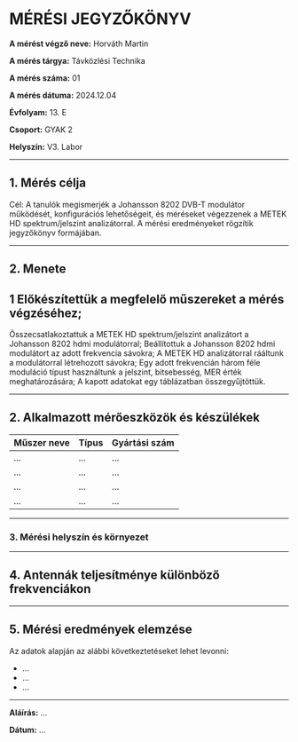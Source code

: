 
# MÉRÉSI JEGYZŐKÖNYV

**A mérést végző neve:**  Horváth Martin

**A mérés tárgya:** Távközlési Technika        

**A mérés száma:** 01

**A mérés dátuma:**   2024.12.04 

**Évfolyam:** 13. E  

**Csoport:** GYAK 2  

**Helyszín:** V3. Labor

---

## 1. Mérés célja
Cél: A tanulók megismerjék a Johansson 8202 DVB-T modulátor működését, konfigurációs lehetőségeit, és méréseket végezzenek a METEK HD spektrum/jelszint analizátorral. A mérési eredményeket rögzítik jegyzőkönyv formájában.

---
## 2. Menete
## 1 Előkészítettük a megfelelő műszereket a mérés végzéséhez;
Összecsatlakoztattuk a METEK HD spektrum/jelszint analizátort a Johansson 8202 hdmi modulátorral;
Beállítottuk a Johansson 8202 hdmi modulátort az adott frekvencia sávokra;
A METEK HD analizátorral rááltunk a modulátorral létrehozott sávokra;
Egy adott frekvencián három féle moduláció típust használtunk a jelszint, bitsebesség, MER érték meghatározására;
A kapott adatokat egy táblázatban összegyűjtöttük.

---

## 2. Alkalmazott mérőeszközök és készülékek

| Műszer neve                         | Típus       | Gyártási szám |
| ----------------------------------- | ----------- | ------------- |
| ...  | ...   | ...          |
| ...                             | ...       | ...    |
| ...                             | ...       | ...    |
| ...                 | ...       | ...           |

---

### 3. **Mérési helyszín és környezet**

---

## 4. Antennák teljesítménye különböző frekvenciákon


---

## 5. Mérési eredmények elemzése
Az adatok alapján az alábbi következtetéseket lehet levonni:

- ...
- ...
- ...
---





**Aláírás:** ...

**Dátum:** ...


